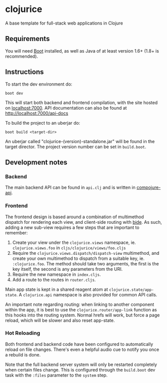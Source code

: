 # clojurice

A base template for full-stack web applications in Clojure

## Requirements

You will need [Boot](http://boot-clj.com/) installed, as well as Java of at least version 1.6+ (1.8+ is recommended).

## Instructions

To start the dev environment do:

```
boot dev
```

This will start both backend and frontend compilation, with the site hosted on [localhost:7000](http://localhost:7000). API documentation can also be found at [http://localhost:7000/api-docs](http://localhost:7000/api-docs)

To build the project to an uberjar do:

```
boot build <target-dir> 
```

An uberjar called "clojurice-(version)-standalone.jar" will be found in the target director. The project version number can be set in `build.boot`.

## Development notes

### Backend 

The main backend API can be found in `api.clj` and is written in [compojure-api](https://github.com/metosin/compojure-api).

### Frontend

The frontend design is based around a combination of multimethod dispatch for rendering each view, and client-side routing with [bide](https://github.com/funcool/bide). As such, adding a new sub-view requires a few steps that are important to remember:

1. Create your view under the `clojurice.views` namespace, ie. `clojurice.views.foo` in `cljs/clojurice/views/foo.cljs`
2. Require the `clojurice.views.dispatch/dispatch-view` multimethod, and create your own multimethod to dispatch from a suitable key, ie. `:clojurice.foo`. The method should take two arguments, the first is the key itself, the second is any parameters from the URI.
3. Require the new namespace in `index.cljs`.
4. Add a route to the routes in `router.cljs`.

Main app state is kept in a shared reagent atom at `clojurice.state/app-state`. A `clojurice.api` namespace is also provided for common API calls. 

An important note regarding routing: when linking to another component within the app, it is best to use the `clojurice.router/app-link` function as this hooks into the routing system. Normal hrefs will work, but force a page reload, which will be slower and also reset app-state.

### Hot Reloading

Both frontend and backend code have been configured to automatically reload on file changes. There's even a helpful audio cue to notify you once a rebuild is done.

Note that the full backend server system will only be restarted completely when certain files change. This is configured through the `build.boot` dev task with the `:files` parameter to the `system` step.
